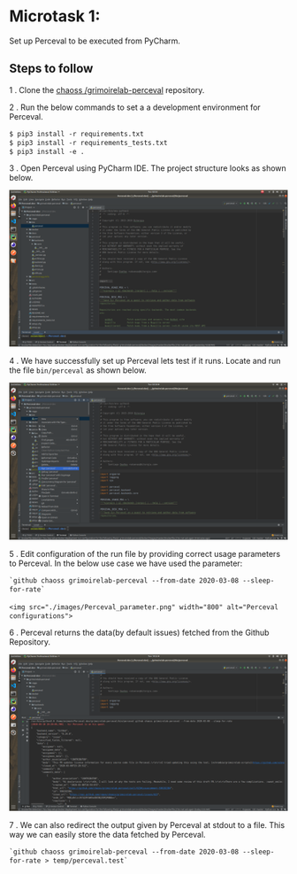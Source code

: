 # Microtask 1:
Set up Perceval to be executed from PyCharm.

## Steps to follow

1 . Clone the [chaoss /grimoirelab-perceval](https://github.com/chaoss/grimoirelab-perceval) repository.

2 . Run the below commands to set a a development environment for Perceval.
```
$ pip3 install -r requirements.txt
$ pip3 install -r requirements_tests.txt
$ pip3 install -e .
```

3 . Open Perceval using PyCharm IDE. The project structure looks as shown below.
 
   <img src="./images/Perceval_project_structure.png" width="800" alt="Perceval Project Structure">
 
 
4 . We have successfully set up Perceval lets test if it runs.
 Locate and run the file ``bin/perceval`` as shown below.

   <img src="./images/Perceval_run.png" width="800" alt="Perceval locate and run">

5 . Edit configuration of the run file by providing correct usage parameters to Perceval.
   In the below use case we have used the parameter:
   
    `github chaoss grimoirelab-perceval --from-date 2020-03-08 --sleep-for-rate`
    
    <img src="./images/Perceval_parameter.png" width="800" alt="Perceval configurations">
  
  
6 . Perceval returns the data(by default issues) fetched from the Github Repository.

   <img src="./images/Perceval_result.png" width="800" alt="Perceval output">


7 . We can also redirect the output given by Perceval at stdout to a file. 
This way we can easily store the data fetched by Perceval.

    `github chaoss grimoirelab-perceval --from-date 2020-03-08 --sleep-for-rate > temp/perceval.test`



